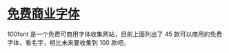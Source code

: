 # [免费商业字体](https://www.100font.com/)

100font 是一个免费可商用字体收集网站，目前上面列出了 45 款可以商用的免费字体，看名字，相比未来要收集到 100 款吧。
